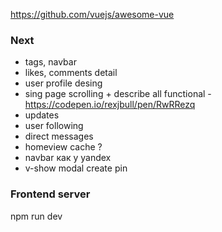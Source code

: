 https://github.com/vuejs/awesome-vue

### Next
- tags, navbar
- likes, comments detail
- user profile desing
- sing page scrolling + describe all functional - https://codepen.io/rexjbull/pen/RwRRezq
- updates
- user following
- direct messages 
- homeview cache ?
- navbar как у yandex
- v-show modal create pin

### Frontend server
npm run dev

